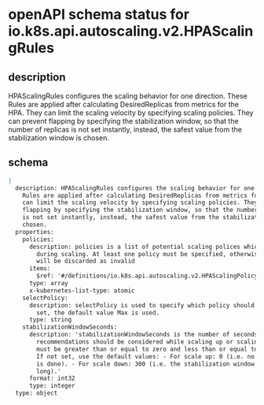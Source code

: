 # openAPI schema status for io.k8s.api.autoscaling.v2.HPAScalingRules

## description

HPAScalingRules configures the scaling behavior for one direction. These Rules are applied after calculating DesiredReplicas from metrics for the HPA. They can limit the scaling velocity by specifying scaling policies. They can prevent flapping by specifying the stabilization window, so that the number of replicas is not set instantly, instead, the safest value from the stabilization window is chosen.

## schema

```yaml
|
  description: HPAScalingRules configures the scaling behavior for one direction. These
    Rules are applied after calculating DesiredReplicas from metrics for the HPA. They
    can limit the scaling velocity by specifying scaling policies. They can prevent
    flapping by specifying the stabilization window, so that the number of replicas
    is not set instantly, instead, the safest value from the stabilization window is
    chosen.
  properties:
    policies:
      description: policies is a list of potential scaling polices which can be used
        during scaling. At least one policy must be specified, otherwise the HPAScalingRules
        will be discarded as invalid
      items:
        $ref: '#/definitions/io.k8s.api.autoscaling.v2.HPAScalingPolicy'
      type: array
      x-kubernetes-list-type: atomic
    selectPolicy:
      description: selectPolicy is used to specify which policy should be used. If not
        set, the default value Max is used.
      type: string
    stabilizationWindowSeconds:
      description: 'stabilizationWindowSeconds is the number of seconds for which past
        recommendations should be considered while scaling up or scaling down. StabilizationWindowSeconds
        must be greater than or equal to zero and less than or equal to 3600 (one hour).
        If not set, use the default values: - For scale up: 0 (i.e. no stabilization
        is done). - For scale down: 300 (i.e. the stabilization window is 300 seconds
        long).'
      format: int32
      type: integer
  type: object

```
